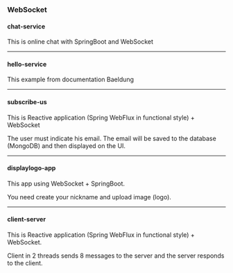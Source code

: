 ### WebSocket

#### chat-service

This is online chat with SpringBoot and WebSocket

___

#### hello-service

This example from documentation Baeldung

___

#### subscribe-us

This is Reactive application (Spring WebFlux in functional style) + WebSocket

The user must indicate his email.
The email will be saved to the database (MongoDB) and then displayed on the UI.

___

#### displaylogo-app

This app using WebSocket + SpringBoot.

You need create your nickname and upload image (logo).

___

#### client-server

This is Reactive application (Spring WebFlux in functional style) + WebSocket.

Client in 2 threads sends 8 messages to the server and the server responds to the client.
